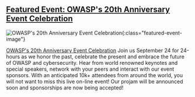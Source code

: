 
## [Featured Event: OWASP's 20th Anniversary Event Celebration](#)

![OWASP's 20th Anniversary Event Celebration](/assets/images/OWASP_20th_Anniversary.svg){:class="featured-event-image"}


[OWASP's 20th Anniversary Event Celebration](https://20thanniversary.owasp.org/) Join us September 24 for 24-hours as we honor the past, celebrate the present and embrace the future of OWASP and cybersecurity. Hear from world renowned keynotes and special speakers, network with your peers and interact with our event sponsors. With an anticipated 10k+ attendees from around the world, you will not want to miss this live on-line event!
Our projam will be announced soon and sponsorships are now being accepted!
